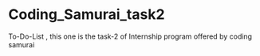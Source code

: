 # Coding_Samurai_task2
To-Do-List , this one is the task-2 of Internship program offered by coding samurai
